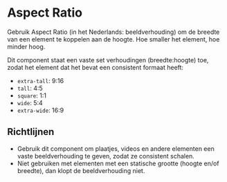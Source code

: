 # Aspect Ratio

Gebruik Aspect Ratio (in het Nederlands: beeldverhouding) om de breedte van een element te koppelen aan de hoogte. Hoe smaller het element, hoe minder hoog.

Dit component staat een vaste set verhoudingen (breedte:hoogte) toe, zodat het element dat het bevat een consistent formaat heeft:

- `extra-tall`: 9:16
- `tall`: 4:5
- `square`: 1:1
- `wide`: 5:4
- `extra-wide`: 16:9

## Richtlijnen

- Gebruik dit component om plaatjes, videos en andere elementen een vaste beeldverhouding te geven, zodat ze consistent schalen.
- Niet gebruiken met elementen met een statische grootte (hoogte en/of breedte), dan klopt de beeldverhouding niet.
